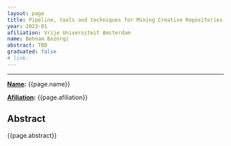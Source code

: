 ```yaml
---
layout: page
title: Pipeline, tools and techniques for Mining Creative Repositories
year: 2023-01
afiliation: Vrije Universiteit Amsterdam
name: Behnam Bozorgi
abstract: TBD
graduated: false
# link:
---
```


---
**[Name](#):** {{page.name}}

**[Afiliation](#):** {{page.afiliation}}

<!-- **[Thesis](#):** [PDF]({{page.link}}){:target="_blank"} -->

## Abstract

{{page.abstract}}